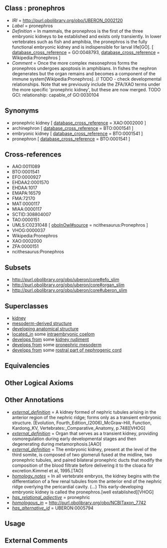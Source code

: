 
## Class : pronephros

 * *IRI* = http://purl.obolibrary.org/obo/UBERON_0002120
 * *Label* = pronephros
 * *Definition* = In mammals, the pronephros is the first of the three embryonic kidneys to be established and exists only transiently. In lower vertebrates such as fish and amphibia, the pronephros is the fully functional embryonic kidney and is indispensible for larval life[GO]. [ [database_cross_reference](../../ef/oboInOwl#hasDbXref.md) = GO:0048793, [database_cross_reference](../../ef/oboInOwl#hasDbXref.md) = Wikipedia:Pronephros ]
 * *Comment* = Once the more complex mesonephros forms the pronephros undergoes apoptosis in amphibians. In fishes the nephron degenerates but the organ remains and becomes a component of the immune system[Wikipedia:Pronephros]. // TODO - check developmental relationships. Note that we previously include the ZFA/XAO terms under the more specific 'pronephric kidney', but these are now merged. TODO GCI: relationship: capable_of GO:0030104

## Synonyms

 * pronephric kidney [ [database_cross_reference](../../ef/oboInOwl#hasDbXref.md) = XAO:0002000 ]
 * archinephron [ [database_cross_reference](../../ef/oboInOwl#hasDbXref.md) = BTO:0001541 ]
 * embryonic kidney [ [database_cross_reference](../../ef/oboInOwl#hasDbXref.md) = BTO:0001541 ]
 * pronephron [ [database_cross_reference](../../ef/oboInOwl#hasDbXref.md) = BTO:0001541 ]

## Cross-references

 * AAO:0011089
 * BTO:0001541
 * EFO:0000927
 * EHDAA2:0001570
 * EHDAA:1017
 * EMAPA:16579
 * FMA:72170
 * MAT:0000117
 * MIAA:0000117
 * SCTID:308804007
 * TAO:0000151
 * UMLS:C0231048 [ [oboInOwl#source](../../ce/oboInOwl#source.md) = ncithesaurus:Pronephros ]
 * VHOG:0000037
 * Wikipedia:Pronephros
 * XAO:0002000
 * ZFA:0000151
 * ncithesaurus:Pronephros

## Subsets

 * http://purl.obolibrary.org/obo/uberon/core#efo_slim
 * http://purl.obolibrary.org/obo/uberon/core#organ_slim
 * http://purl.obolibrary.org/obo/uberon/core#uberon_slim

## Superclasses

 * [kidney](../../UBERON/13/UBERON_0002113.md)
 * [mesoderm-derived structure](../../UBERON/20/UBERON_0004120.md)
 * [developing anatomical structure](../../UBERON/23/UBERON_0005423.md)
 * [located_in](../../RO/25/RO_0001025.md) some [intraembryonic coelom](../../UBERON/87/UBERON_0003887.md)
 * [develops from](../../RO/02/RO_0002202.md) some [kidney rudiment](../../UBERON/95/UBERON_0005095.md)
 * [develops from](../../RO/02/RO_0002202.md) some [pronephric mesoderm](../../UBERON/21/UBERON_0005721.md)
 * [develops from](../../RO/02/RO_0002202.md) some [rostral part of nephrogenic cord](../../UBERON/54/UBERON_0005754.md)

## Equivalencies


## Other Logical Axioms


## Other Annotations

 * *[external_definition](../../UBPROP/01/UBPROP_0000001.md)* = A kidney formed of nephric tubules arising in the anterior region of the nephric ridge; forms only as a transient embryonic structure. [Evolution, Fourth_Edition_(2006)_McGraw-Hill, Function, Kardong_KV, Vertebrates:_Comparative_Anatomy, p.748][VHOG]
 * *[external_definition](../../UBPROP/01/UBPROP_0000001.md)* = Organ that serves as a transient kidney, providing osmoregulation during early developmental stages and then degenerating during metamorphosis.[AAO]
 * *[external_definition](../../UBPROP/01/UBPROP_0000001.md)* = The embryonic kidney, present at the level of the third somite, is composed of two glomeruli fused at the midline, two pronephric tubules, and paired bilateral pronephric ducts that modify the composition of the blood filtrate before delivering it to the cloaca for excretion.Kimmel et al, 1995.[TAO]
 * *[homology_notes](../../UBPROP/03/UBPROP_0000003.md)* = In all vertebrate embryos, the kidney begins with the differentiation of a few renal tubules from the anterior end of the nephric ridge overlying the pericardial cavity. (...) This early-developing embryonic kidney is called the pronephros.[well established][VHOG]
 * *[has_relational_adjective](../../UBPROP/07/UBPROP_0000007.md)* = pronephric
 * *[homologous_in](../../core#homologous/in/core#homologous_in.md)* = http://purl.obolibrary.org/obo/NCBITaxon_7742
 * *[has_alternative_id](../../Id/oboInOwl#hasAlternativeId.md)* = UBERON:0005794

## Usage


## External Comments

